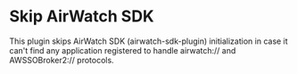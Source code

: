 # Skip AirWatch SDK

This plugin skips AirWatch SDK (airwatch-sdk-plugin) initialization in case it can't find any application registered to handle airwatch:// and AWSSOBroker2:// protocols.